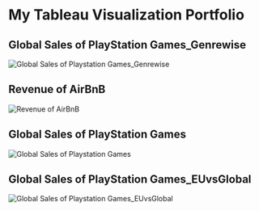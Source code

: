 # My Tableau Visualization Portfolio


## Global Sales of PlayStation Games_Genrewise




![Global Sales of Playstation Games_Genrewise](https://github.com/rzn-git/Tableau_Portfolio/assets/64501583/3c567a57-a9e8-425e-8c2c-42a25b0d829f)


## Revenue of AirBnB




![Revenue of AirBnB](https://github.com/rzn-git/Tableau_Portfolio/assets/64501583/c5bea51f-4c93-4043-ac97-0cfbe807d827)


## Global Sales of PlayStation Games

![Global Sales of Playstation Games](https://github.com/rzn-git/Tableau_Portfolio/assets/64501583/f4c35c01-c134-41d6-a7c2-6f521e6381f9)

## Global Sales of PlayStation Games_EUvsGlobal


![Global Sales of Playstation Games_EUvsGlobal](https://github.com/rzn-git/Tableau_Portfolio/assets/64501583/ea3e7dce-4dcc-45f2-96bf-534b504e5bf9)
